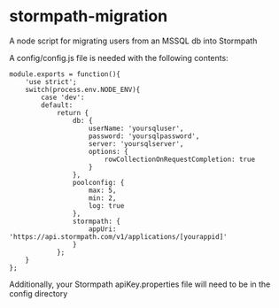 # stormpath-migration
A node script for migrating users from an MSSQL db into Stormpath

A config/config.js file is needed with the following contents:
```
module.exports = function(){
	'use strict';
	switch(process.env.NODE_ENV){
		case 'dev':
		default:
			return {
				db: {
					userName: 'yoursqluser',
					password: 'yoursqlpassword',
					server: 'yoursqlserver',
					options: {
						rowCollectionOnRequestCompletion: true
					}
				},
				poolconfig: {
					max: 5,
					min: 2,
					log: true
				},
				stormpath: {
					appUri: 'https://api.stormpath.com/v1/applications/[yourappid]'
				}
			};
	}
};
```
Additionally, your Stormpath apiKey.properties file will need to be in the config directory
